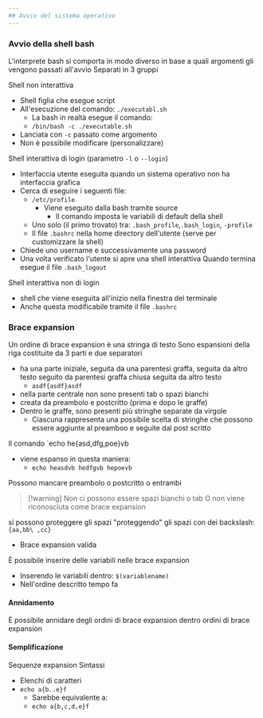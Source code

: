 ```yaml
---
## Avvio del sistema operativo
---
```



### Avvio della shell bash
L'interprete bash si comporta in modo diverso in base a quali argomenti gli vengono passati all'avvio
Separati in 3 gruppi

Shell non interattiva
- Shell figlia che esegue script
- All'esecuzione del comando: `./executabl.sh`
	- La bash in realtà esegue il comando:
	- `/bin/bash -c ./executable.sh`
- Lanciata con `-c` passato come argomento
- Non è possibile modificare (personalizzare)

Shell interattiva di login (parametro `-l` o `--login`)
- Interfaccia utente eseguita quando un sistema operativo non ha interfaccia grafica
- Cerca di eseguire i seguenti file:
	- `/etc/profile`
		- Viene eseguito dalla bash tramite source
			- Il comando imposta le variabili di default della shell
	- Uno solo (il primo trovato) tra: `.bash_profile`,`.bash_login`, `-profile`
	- Il file `.bashrc` nella home directory dell'utente (serve per customizzare la shell)
- Chiede uno username e successivamente una password
- Una volta verificato l'utente si apre una shell interattiva
Quando termina esegue il file `.bash_logout`


Shell interattiva non di login
- shell che viene eseguita all'inizio nella finestra del terminale
- Anche questa modificabile tramite il file `.bashrc`

### Brace expansion
Un ordine di brace expansion è una stringa di testo
Sono espansioni della riga costituite da 3 parti e due separatori
- ha una parte iniziale, seguita da una parentesi graffa, seguita da altro testo seguito da parentesi graffa chiusa seguita da altro testo
	- `asdf{asdf}asdf`
- nella parte centrale non sono presenti tab o spazi bianchi
- creata da preambolo e postcritto (prima e dopo le graffe)
- Dentro le graffe, sono presenti più stringhe separate da virgole
	- Ciascuna rappresenta una possibile scelta di stringhe che possono essere aggiunte al preamboo e seguite dal post scritto

Il comando `echo he{asd,dfg,poe}vb
- viene espanso in questa maniera:
	- `echo heasdvb hedfgvb hepoevb`

Possono mancare preambolo o postcritto o entrambi

>[!warning] Non ci possono essere spazi bianchi o tab
>O non viene riconosciuta come brace expansion

si possono proteggere gli spazi "proteggendo" gli spazi con dei backslash: `{aa,bb\ ,cc}`
- Brace expansion valida


È possibile inserire delle variabili nelle brace expansion
- Inserendo le variabili dentro: `$(variablename)`
- Nell'ordine descritto tempo fa
#### Annidamento
È possibile annidare degli ordini di brace expansion dentro ordini di brace expansion

#### Semplificazione
Sequenze expansion
Sintassi
- Elenchi di caratteri
- `echo a{b..e}f`
	- Sarebbe equivalente a:
	- `echo a{b,c,d,e}f`